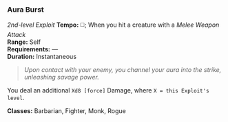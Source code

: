 ### Aura Burst
*2nd-level Exploit*
**Tempo:** ◻️; When you hit a creature with a *Melee Weapon Attack*  
**Range:** Self  
**Requirements:** —  
**Duration:** Instantaneous  

> *Upon contact with your enemy, you channel your aura into the strike, unleashing savage power.*

You deal an additional `Xd8 [force]` Damage, where `X = this Exploit's level`.

**Classes:** Barbarian, Fighter, Monk, Rogue
